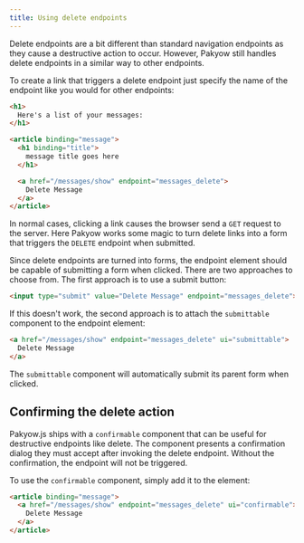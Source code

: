 ```yaml
---
title: Using delete endpoints
---
```


Delete endpoints are a bit different than standard navigation endpoints as they cause a destructive action to occur. However, Pakyow still handles delete endpoints in a similar way to other endpoints.

To create a link that triggers a delete endpoint just specify the name of the endpoint like you would for other endpoints:

```html
<h1>
  Here's a list of your messages:
</h1>

<article binding="message">
  <h1 binding="title">
    message title goes here
  </h1>

  <a href="/messages/show" endpoint="messages_delete">
    Delete Message
  </a>
</article>
```

In normal cases, clicking a link causes the browser send a `GET` request to the server. Here Pakyow works some magic to turn delete links into a form that triggers the `DELETE` endpoint when submitted.

Since delete endpoints are turned into forms, the endpoint element should be capable of submitting a form when clicked. There are two approaches to choose from. The first approach is to use a submit button:

```html
<input type="submit" value="Delete Message" endpoint="messages_delete">
```

If this doesn't work, the second approach is to attach the `submittable` component to the endpoint element:

```html
<a href="/messages/show" endpoint="messages_delete" ui="submittable">
  Delete Message
</a>
```

The `submittable` component will automatically submit its parent form when clicked.


## Confirming the delete action

Pakyow.js ships with a `confirmable` component that can be useful for destructive endpoints like delete. The component presents a confirmation dialog they must accept after invoking the delete endpoint. Without the confirmation, the endpoint will not be triggered.

To use the `confirmable` component, simply add it to the element:

```html
<article binding="message">
  <a href="/messages/show" endpoint="messages_delete" ui="confirmable">
    Delete Message
  </a>
</article>
```
